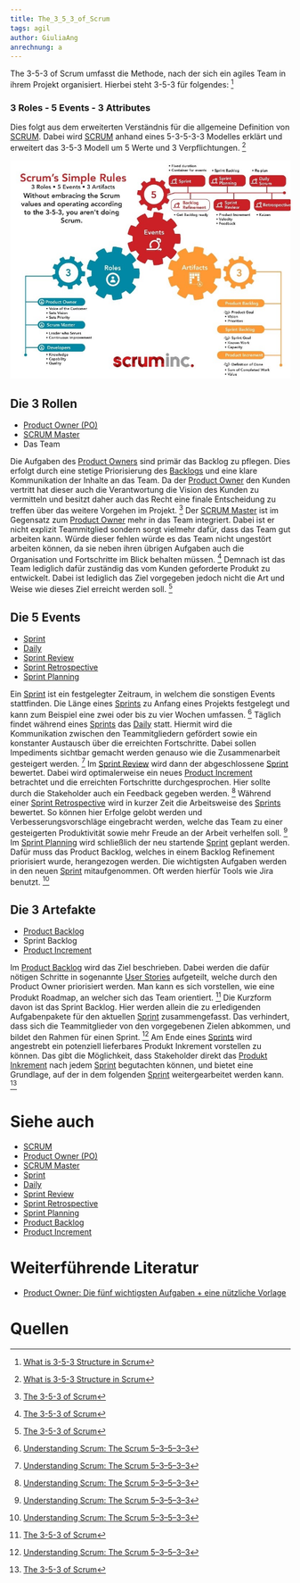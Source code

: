 ```yaml
---
title: The_3_5_3_of_Scrum
tags: agil
author: GiuliaAng
anrechnung: a
---
```


The 3-5-3 of Scrum umfasst die Methode, nach der sich ein agiles Team in ihrem Projekt organisiert. Hierbei steht 3-5-3 für folgendes: [^1]

### 3 Roles - 5 Events - 3 Attributes

Dies folgt aus dem erweiterten Verständnis für die allgemeine Definition von [SCRUM](SCRUM.md). Dabei wird [SCRUM](SCRUM.md) anhand eines 5-3-5-3-3 Modelles erklärt und erweitert das 3-5-3 Modell um 5 Werte und 3 Verpflichtungen. [^1]

![Grundprinzip](The_3_5_3_of_Scrum/Scrum.jpg)

## Die 3 Rollen

* [Product Owner (PO)](Product_Owner.md)
* [SCRUM Master](Scrum_Master.md)
* Das Team

Die Aufgaben des [Product Owners](Product_Owner.md) sind primär das Backlog zu pflegen. Dies erfolgt durch eine stetige Priorisierung des [Backlogs](Product_Backlog.md) und eine klare Kommunikation der Inhalte an das Team. Da der [Product Owner](Product_Owner.md) den Kunden vertritt hat dieser auch die Verantwortung die Vision des Kunden zu vermitteln und besitzt daher auch das Recht eine finale Entscheidung zu treffen über das weitere Vorgehen im Projekt. [^2]
Der [SCRUM Master](Scrum_Master.md) ist im Gegensatz zum [Product Owner](Product_Owner.md) mehr in das Team integriert. Dabei ist er nicht explizit Teammitglied sondern sorgt vielmehr dafür, dass das Team gut arbeiten kann. Würde dieser fehlen würde es das Team nicht ungestört arbeiten können, da sie neben ihren übrigen Aufgaben auch die Organisation und Fortschritte im Blick behalten müssen. [^2]
Demnach ist das Team lediglich dafür zuständig das vom Kunden geforderte Produkt zu entwickelt. Dabei ist lediglich das Ziel vorgegeben jedoch nicht die Art und Weise wie dieses Ziel erreicht werden soll. [^2]

## Die 5 Events

* [Sprint](Sprint.md)
* [Daily](Daily_Scrum.md)
* [Sprint Review](Sprint_Review.md)
* [Sprint Retrospective](Retrospective.md)
* [Sprint Planning](Sprint_Planning.md)

Ein [Sprint](Sprint.md) ist ein festgelegter Zeitraum, in welchem die sonstigen Events stattfinden. Die Länge eines [Sprints](Sprint.md) zu Anfang eines Projekts festgelegt und kann zum Beispiel eine zwei oder bis zu vier Wochen umfassen. [^3]
Täglich findet während eines [Sprints](Sprint.md) das [Daily](Daily_Scrum.md) statt. Hiermit wird die Kommunikation zwischen den Teammitgliedern gefördert sowie ein konstanter Austausch über die erreichten Fortschritte. Dabei sollen Impediments sichtbar gemacht werden genauso wie die Zusammenarbeit gesteigert werden. [^3]
Im [Sprint Review](Sprint_Review.md) wird dann der abgeschlossene [Sprint](Sprint.md) bewertet. Dabei wird optimalerweise ein neues [Product Increment](Increment.md) betrachtet und die erreichten Fortschritte durchgesprochen. Hier sollte durch die Stakeholder auch ein Feedback gegeben werden. [^3]
Während einer [Sprint Retrospective](Retrospective.md) wird in kurzer Zeit die Arbeitsweise des [Sprints](Sprint.md) bewertet. So können hier Erfolge gelobt werden und Verbesserungsvorschläge eingebracht werden, welche das Team zu einer gesteigerten Produktivität sowie mehr Freude an der Arbeit verhelfen soll. [^3]
Im [Sprint Planning](Sprint_Planning.md) wird schließlich der neu startende [Sprint](Sprint.md) geplant werden. Dafür muss das Product Backlog, welches in einem Backlog Refinement priorisiert wurde, herangezogen werden. Die wichtigsten Aufgaben werden in den neuen [Sprint](Sprint.md) mitaufgenommen. Oft werden hierfür Tools wie Jira benutzt. [^3]

## Die 3 Artefakte

* [Product Backlog](Product_Backlog.md)
* Sprint Backlog
* [Product Increment](Increment.md)

Im [Product Backlog](Product_Backlog.md) wird das Ziel beschrieben. Dabei werden die dafür nötigen Schritte in sogenannte [User Stories](User_Story.md) aufgeteilt, welche durch den Product Owner priorisiert werden. Man kann es sich vorstellen, wie eine Produkt Roadmap, an welcher sich das Team orientiert. [^2]
Die Kurzform davon ist das Sprint Backlog. Hier werden allein die zu erledigenden Aufgabenpakete für den aktuellen [Sprint](Sprint.md) zusammengefasst. Das verhindert, dass sich die Teammitglieder von den vorgegebenen Zielen abkommen, und bildet den Rahmen für einen Sprint. [^3]
Am Ende eines [Sprints](Sprint.md) wird angestrebt ein potenziell lieferbares Produkt Inkrement vorstellen zu können. Das gibt die Möglichkeit, dass Stakeholder direkt das [Produkt Inkrement](Increment.md) nach jedem [Sprint](Sprint.md) begutachten können, und bietet eine Grundlage, auf der in dem folgenden [Sprint](Sprint.md) weitergearbeitet werden kann. [^2]


# Siehe auch

* [SCRUM](SCRUM.md)
* [Product Owner (PO)](Product_Owner.md)
* [SCRUM Master](Scrum_Master.md)
* [Sprint](Sprint.md)
* [Daily](Daily_Scrum.md)
* [Sprint Review](Sprint_Review.md)
* [Sprint Retrospective](Retrospective.md)
* [Sprint Planning](Sprint_Planning.md)
* [Product Backlog](Product_Backlog.md)
* [Product Increment](Increment.md)


# Weiterführende Literatur

* [Product Owner: Die fünf wichtigsten Aufgaben + eine nützliche Vorlage](https://agilescrumgroup.de/product-owner-aufgaben/)

# Quellen

[^1]: [What is 3-5-3 Structure in Scrum](https://www.zentao.pm/blog/3-5-3-structure-scrum-136.html)
[^2]: [The 3-5-3 of Scrum](https://www.scruminc.com/the-3-5-3-of-scrum/)
[^3]: [Understanding Scrum: The Scrum 5–3–5–3–3](https://medium.com/agile-outside-the-box/understanding-scrum-the-scrum-5-3-5-3-3-d8c2553899df)
